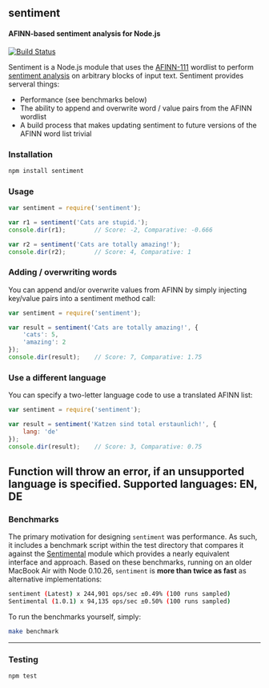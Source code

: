 ## sentiment
#### AFINN-based sentiment analysis for Node.js

[![Build Status](https://secure.travis-ci.org/thisandagain/sentiment.png)](http://travis-ci.org/thisandagain/sentiment)

Sentiment is a Node.js module that uses the [AFINN-111](http://www2.imm.dtu.dk/pubdb/views/publication_details.php?id=6010) wordlist to perform [sentiment analysis](http://en.wikipedia.org/wiki/Sentiment_analysis) on arbitrary blocks of input text. Sentiment provides serveral things:

- Performance (see benchmarks below)
- The ability to append and overwrite word / value pairs from the AFINN wordlist
- A build process that makes updating sentiment to future versions of the AFINN word list trivial

### Installation
```bash
npm install sentiment
```

### Usage
```javascript
var sentiment = require('sentiment');

var r1 = sentiment('Cats are stupid.');
console.dir(r1);        // Score: -2, Comparative: -0.666

var r2 = sentiment('Cats are totally amazing!');
console.dir(r2);        // Score: 4, Comparative: 1
```

### Adding / overwriting words
You can append and/or overwrite values from AFINN by simply injecting key/value pairs into a sentiment method call:
```javascript
var sentiment = require('sentiment');

var result = sentiment('Cats are totally amazing!', {
    'cats': 5,
    'amazing': 2  
});
console.dir(result);    // Score: 7, Comparative: 1.75
```

### Use a different language
You can specify a two-letter language code to use a translated AFINN list:
```javascript
var sentiment = require('sentiment');

var result = sentiment('Katzen sind total erstaunlich!', {
    lang: 'de'
});
console.dir(result);    // Score: 3, Comparative: 0.75
```
Function will throw an error, if an unsupported language is specified.
Supported languages: EN, DE
---

### Benchmarks
The primary motivation for designing `sentiment` was performance. As such, it includes a benchmark script within the test directory that compares it against the [Sentimental](https://github.com/thinkroth/Sentimental) module which provides a nearly equivalent interface and approach. Based on these benchmarks, running on an older MacBook Air with Node 0.10.26, `sentiment` is **more than twice as fast** as alternative implementations:

```bash
sentiment (Latest) x 244,901 ops/sec ±0.49% (100 runs sampled)
Sentimental (1.0.1) x 94,135 ops/sec ±0.50% (100 runs sampled)
```

To run the benchmarks yourself, simply:
```bash
make benchmark
```

---

### Testing
```bash
npm test
```
